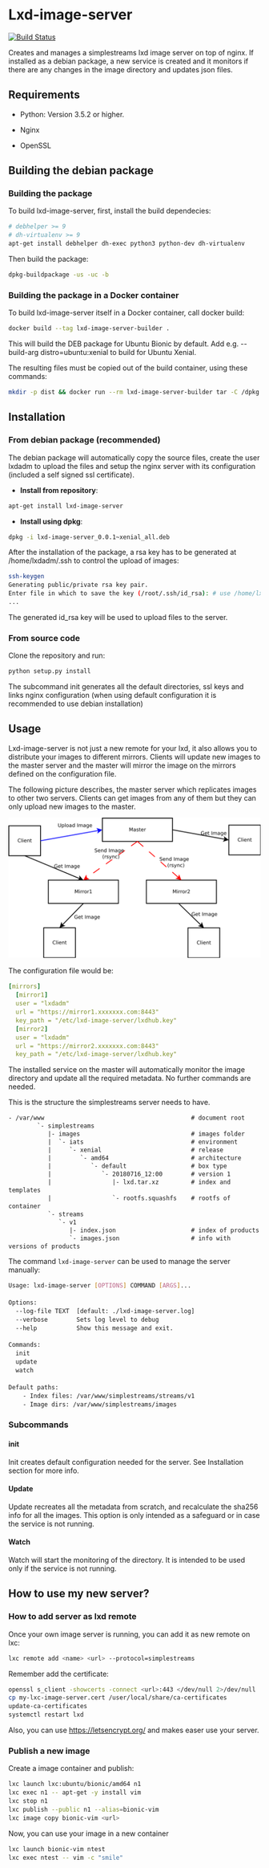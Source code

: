 Lxd-image-server
================
[![Build Status](https://travis-ci.org/Avature/lxd-image-server.svg?branch=master)](https://travis-ci.org/Avature/lxd-image-server)

Creates and manages a simplestreams lxd image server on top of nginx.
If installed as a debian package, a new service is created and it monitors
if there are any changes in the image directory and updates json files.

Requirements
------------

* Python: Version 3.5.2 or higher.

* Nginx

* OpenSSL

Building the debian package
---------------------------

### Building the package ###

To build lxd-image-server, first, install the build dependecies:

```bash
# debhelper >= 9
# dh-virtualenv >= 9
apt-get install debhelper dh-exec python3 python-dev dh-virtualenv
```

Then build the package:

```bash
dpkg-buildpackage -us -uc -b
```

### Building the package in a Docker container ###

To build lxd-image-server itself in a Docker container, call docker build:

```bash
docker build --tag lxd-image-server-builder .
```

This will build the DEB package for Ubuntu Bionic by default. Add e.g.
--build-arg distro=ubuntu:xenial to build for Ubuntu Xenial.

The resulting files must be copied out of the build container, using these
commands:

```bash
mkdir -p dist && docker run --rm lxd-image-server-builder tar -C /dpkg -c . | tar -C dist -xv
```

Installation
------------

### From debian package (recommended) ###

The debian package will automatically copy the source files, create the user lxdadm
to upload the files and setup the nginx server with its configuration (included a
self signed ssl certificate).

* **Install from repository**:

```sh
apt-get install lxd-image-server
```

* **Install using dpkg**:

```sh
dpkg -i lxd-image-server_0.0.1~xenial_all.deb
```

After the installation of the package, a rsa key has to be generated at
/home/lxdadm/.ssh to control the upload of images:

```sh
ssh-keygen
Generating public/private rsa key pair.
Enter file in which to save the key (/root/.ssh/id_rsa): # use /home/lxdadm/.ssh/id_rsa
...
```

The generated id_rsa key will be used to upload files to the server.

### From source code ###

Clone the repository and run:

```sh
python setup.py install
```

The subcommand init generates all the default directories, ssl keys and links nginx
configuration (when using default configuration it is recommended to use debian installation)

Usage
-----

Lxd-image-server is not just a new remote for your lxd, it also allows you to
distribute your images to different mirrors. Clients will update new images to
the master server and the master will mirror the image on the mirrors defined
on the configuration file.

The following picture describes, the master server which replicates images to
other two servers. Clients can get images from any of them but they can only
upload new images to the master.


![usage](/doc/images/lxd-usage.svg "lxc usage")

The configuration file would be:

```yaml
[mirrors]
  [mirror1]
  user = "lxdadm"
  url = "https://mirror1.xxxxxxx.com:8443"
  key_path = "/etc/lxd-image-server/lxdhub.key"
  [mirror2]
  user = "lxdadm"
  url = "https://mirror2.xxxxxxx.com:8443"
  key_path = "/etc/lxd-image-server/lxdhub.key"
```

The installed service on the master will automatically monitor the image
directory and update all the required metadata. No further commands are needed.

This is the structure the simplestreams server needs to have.

```
- /var/www                                         # document root
        `- simplestreams
           |- images                               # images folder
           |  `- iats                              # environment
           |     `- xenial                         # release
           |        `- amd64                       # architecture
           |           `- default                  # box type
           |              `- 20180716_12:00        # version 1
           |                 |- lxd.tar.xz         # index and templates
           |                 `- rootfs.squashfs    # rootfs of container
           `- streams
              `- v1
                 |- index.json                     # index of products
                 `- images.json                    # info with versions of products
```

The command `lxd-image-server` can be used to manage the server manually:

```sh
Usage: lxd-image-server [OPTIONS] COMMAND [ARGS]...

Options:
  --log-file TEXT  [default: ./lxd-image-server.log]
  --verbose        Sets log level to debug
  --help           Show this message and exit.

Commands:
  init
  update
  watch

Default paths:
    - Index files: /var/www/simplestreams/streams/v1
    - Image dirs: /var/www/simplestreams/images
```

### Subcommands ###

#### init ####

Init creates default configuration needed for the server. See Installation
section for more info.

#### Update ####

Update recreates all the metadata from scratch, and recalculate the
sha256 info for all the images. This option is only intended as a safeguard or in case
the service is not running.

#### Watch ####

Watch will start the monitoring of the directory. It is intended to be
used only if the service is not running.

How to use my new server?
-------------------------

### How to add server as lxd remote ###

Once your own image server is running, you can add it as new remote on lxc:

```bash
lxc remote add <name> <url> --protocol=simplestreams
```

Remember add the certificate:

```bash
openssl s_client -showcerts -connect <url>:443 </dev/null 2>/dev/null | openssl x509 -outform PEM > my-lxd-image-server.cert
cp my-lxc-image-server.cert /user/local/share/ca-certificates
update-ca-certificates
systemctl restart lxd
```

Also, you can use https://letsencrypt.org/ and makes easer use your server.

### Publish a new image ###

Create a image container and publish:

```bash
lxc launch lxc:ubuntu/bionic/amd64 n1
lxc exec n1 -- apt-get -y install vim
lxc stop n1
lxc publish --public n1 --alias=bionic-vim
lxc image copy bionic-vim <url>
```

Now, you can use your image in a new container

```bash
lxc launch bionic-vim ntest
lxc exec ntest -- vim -c "smile"
```

